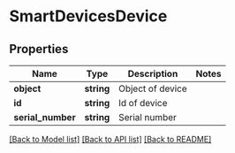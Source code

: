 # SmartDevicesDevice

## Properties
Name | Type | Description | Notes
------------ | ------------- | ------------- | -------------
**object** | **string** | Object of device | 
**id** | **string** | Id of device | 
**serial_number** | **string** | Serial number | 

[[Back to Model list]](../README.md#documentation-for-models) [[Back to API list]](../README.md#documentation-for-api-endpoints) [[Back to README]](../README.md)


